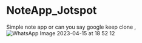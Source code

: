 # NoteApp_Jotspot
Simple note app or can you say google keep clone , 
![WhatsApp Image 2023-04-15 at 18 52 12](https://user-images.githubusercontent.com/78690652/232226892-0d078342-5c15-4739-9ef6-fc70f8a80f11.jpg)
